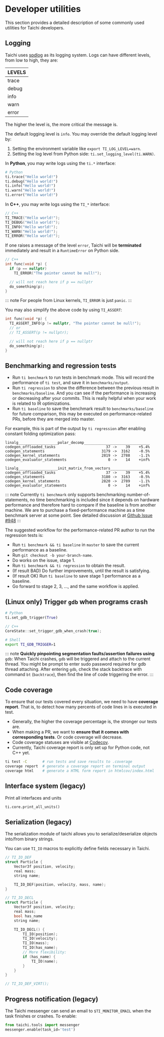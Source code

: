 # Developer utilities

This section provides a detailed description of some commonly used utilities for Taichi developers.

## Logging

Taichi uses [spdlog](https://github.com/gabime/spdlog) as its logging system. Logs can have different levels, from low to high, they are:

| LEVELS |
| ------ |
| trace  |
| debug  |
| info   |
| warn   |
| error  |

The higher the level is, the more critical the message is.

The default logging level is `info`. You may override the default logging level by:

1.  Setting the environment variable like `export TI_LOG_LEVEL=warn`.
2.  Setting the log level from Python side: `ti.set_logging_level(ti.WARN)`.

In **Python**, you may write logs using the `ti.*` interface:

```python
# Python
ti.trace("Hello world!")
ti.debug("Hello world!")
ti.info("Hello world!")
ti.warn("Hello world!")
ti.error("Hello world!")
```

In **C++**, you may write logs using the `TI_*` interface:

```cpp
// C++
TI_TRACE("Hello world!");
TI_DEBUG("Hello world!");
TI_INFO("Hello world!");
TI_WARN("Hello world!");
TI_ERROR("Hello world!");
```

If one raises a message of the level `error`, Taichi will be **terminated** immediately and result in a `RuntimeError` on Python side.

```cpp
// C++
int func(void *p) {
  if (p == nullptr)
    TI_ERROR("The pointer cannot be null!");

  // will not reach here if p == nullptr
  do_something(p);
}
```

::: note
For people from Linux kernels, `TI_ERROR` is just `panic`.
:::

You may also simplify the above code by using `TI_ASSERT`:

```cpp
int func(void *p) {
  TI_ASSERT_INFO(p != nullptr, "The pointer cannot be null!");
  // or
  // TI_ASSERT(p != nullptr);

  // will not reach here if p == nullptr
  do_something(p);
}
```

## Benchmarking and regression tests

- Run `ti benchmark` to run tests in benchmark mode. This will record the performance of `ti test`, and save it in `benchmarks/output`.
- Run `ti regression` to show the difference between the previous result in `benchmarks/baseline`. And you can see if the performance is increasing or decreasing after your commits. This is really helpful when your work is related to IR optimizations.
- Run `ti baseline` to save the benchmark result to `benchmarks/baseline` for future comparison, this may be executed on performance-related PRs, before they are merged into master.

For example, this is part of the output by `ti regression` after enabling constant folding optimization pass:

```
linalg__________________polar_decomp______________________________
codegen_offloaded_tasks                       37 ->    39    +5.4%
codegen_statements                          3179 ->  3162    -0.5%
codegen_kernel_statements                   2819 ->  2788    -1.1%
codegen_evaluator_statements                   0 ->    14    +inf%

linalg__________________init_matrix_from_vectors__________________
codegen_offloaded_tasks                       37 ->    39    +5.4%
codegen_statements                          3180 ->  3163    -0.5%
codegen_kernel_statements                   2820 ->  2789    -1.1%
codegen_evaluator_statements                   0 ->    14    +inf%
```

::: note
Currently `ti benchmark` only supports benchmarking number-of-statements, no time benchmarking is included since it depends on hardware performance and therefore hard to compare if the baseline is from another machine. We are to purchase a fixed-performance machine as a time benchmark server at some point. See detailed discussion at [Github Issue #948](https://github.com/taichi-dev/taichi/issues/948)
:::

The suggested workflow for the performance-related PR author to run the regression tests is:

- Run `ti benchmark && ti baseline` in `master` to save the current performance as a baseline.
- Run `git checkout -b your-branch-name`.
- Do works on the issue, stage 1.
- Run `ti benchmark && ti regression` to obtain the result.
- (If result BAD) Do further improvements, until the result is satisfying.
- (If result OK) Run `ti baseline` to save stage 1 performance as a baseline.
- Go forward to stage 2, 3, ..., and the same workflow is applied.

## (Linux only) Trigger `gdb` when programs crash

```python
# Python
ti.set_gdb_trigger(True)
```

```cpp
// C++
CoreState::set_trigger_gdb_when_crash(true);
```

```bash
# Shell
export TI_GDB_TRIGGER=1
```

::: note
**Quickly pinpointing segmentation faults/assertion failures using** `gdb`: When Taichi crashes, `gdb` will be triggered and attach to the current thread. You might be prompt to enter sudo password required for gdb thread attaching. After entering `gdb`, check the stack backtrace with command `bt` (`backtrace`), then find the line of code triggering the error.
:::

## Code coverage

To ensure that our tests covered every situation, we need to have **coverage report**. That is, to detect how many percents of code lines in is executed in test.

- Generally, the higher the coverage percentage is, the stronger our tests are.
- When making a PR, we want to **ensure that it comes with corresponding tests**. Or code coverage will decrease.
- Code coverage statuses are visible at [Codecov](https://codecov.io/gh/taichi-dev/taichi).
- Currently, Taichi coverage report is only set up for Python code, not C++ yet.

```bash
ti test -C       # run tests and save results to .coverage
coverage report  # generate a coverage report on terminal output
coverage html    # generate a HTML form report in htmlcov/index.html
```

## Interface system (legacy)

Print all interfaces and units

```python
ti.core.print_all_units()
```

## Serialization (legacy)

The serialization module of taichi allows you to serialize/deserialize objects into/from binary strings.

You can use `TI_IO` macros to explicitly define fields necessary in Taichi.

```cpp
// TI_IO_DEF
struct Particle {
    Vector3f position, velocity;
    real mass;
    string name;

    TI_IO_DEF(position, velocity, mass, name);
}

// TI_IO_DECL
struct Particle {
    Vector3f position, velocity;
    real mass;
    bool has_name
    string name;

    TI_IO_DECL() {
        TI_IO(position);
        TI_IO(velocity);
        TI_IO(mass);
        TI_IO(has_name);
        // More flexibility:
        if (has_name) {
            TI_IO(name);
        }
    }
}

// TI_IO_DEF_VIRT();
```

## Progress notification (legacy)

The Taichi messenger can send an email to `$TI_MONITOR_EMAIL` when the task finishes or crashes. To enable:

```python
from taichi.tools import messenger
messenger.enable(task_id='test')
```
